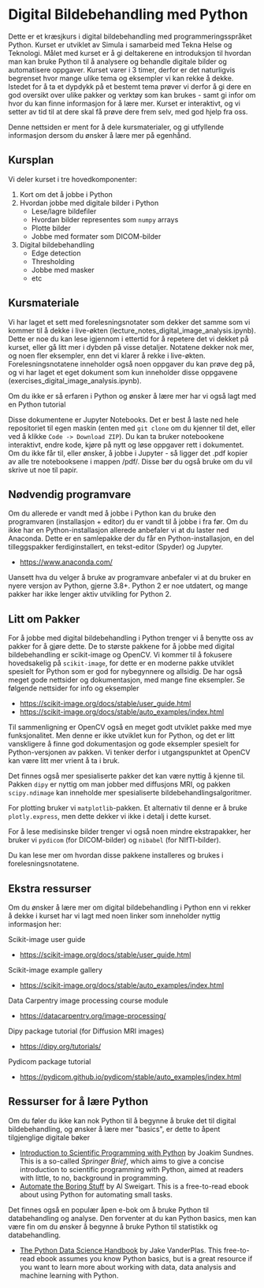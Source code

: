 # Digital Bildebehandling med Python

Dette er et kræsjkurs i digital bildebehandling med programmeringsspråket Python. Kurset er utviklet av Simula i samarbeid med Tekna Helse og Teknologi. Målet med kurset er å gi deltakerene en introduksjon til hvordan man kan bruke Python til å analysere og behandle digitale bilder og automatisere oppgaver. Kurset varer i 3 timer, derfor er det naturligvis begrenset hvor mange ulike tema og eksempler vi kan rekke å dekke. Istedet for å ta et dypdykk på et bestemt tema prøver vi derfor å gi dere en god oversikt over ulike pakker og verktøy som kan brukes - samt gi infor om hvor du kan finne informasjon for å lære mer. Kurset er interaktivt, og vi setter av tid til at dere skal få prøve dere frem selv, med god hjelp fra oss.

Denne nettsiden er ment for å dele kursmaterialer, og gi utfyllende informasjon dersom du ønsker å lære mer på egenhånd.

## Kursplan

Vi deler kurset i tre hovedkomponenter:

1. Kort om det å jobbe i Python
2. Hvordan jobbe med digitale bilder i Python
	* Lese/lagre bildefiler
	* Hvordan bilder representes som `numpy` arrays
	* Plotte bilder
	* Jobbe med formater som DICOM-bilder
3. Digital bildebehandling
	* Edge detection
	* Thresholding
	* Jobbe med masker
	* etc

## Kursmateriale

Vi har laget et sett med forelesningsnotater som dekker det samme som vi kommer til å dekke i live-økten (lecture_notes_digital_image_analysis.ipynb). Dette er noe du kan lese igjennom i ettertid for å repetere det vi dekket på kurset, eller gå litt mer i dybden på visse detaljer. Notatene dekker nok mer, og noen fler eksempler, enn det vi klarer å rekke i live-økten. Forelesningsnotatene inneholder også noen oppgaver du kan prøve deg på, og vi har laget et eget dokument som kun inneholder disse oppgavene (exercises_digital_image_analysis.ipynb).

Om du ikke er så erfaren i Python og ønsker å lære mer har vi også lagt med en Python tutorial 

Disse dokumentene er Jupyter Notebooks. Det er best å laste ned hele repositoriet til egen maskin (enten med `git clone` om du kjenner til det, eller ved å klikke `Code -> Download ZIP`). Du kan ta bruker notebookene interaktivt, endre kode, kjøre på nytt og løse oppgaver rett i dokumentet. Om du ikke får til, eller ønsker, å jobbe i Jupyter - så ligger det .pdf kopier av alle tre notebooksene i mappen /pdf/. Disse bør du også bruke om du vil skrive ut noe til papir.

## Nødvendig programvare

Om du allerede er vandt med å jobbe i Python kan du bruke den programvaren (installasjon + editor) du er vandt til å jobbe i fra før. Om du ikke har en Python-installasjon allerede anbefaler vi at du laster ned Anaconda. Dette er en samlepakke der du får en Python-installasjon, en del tilleggspakker ferdiginstallert, en tekst-editor (Spyder) og Jupyter.
* https://www.anaconda.com/

Uansett hva du velger å bruke av programvare anbefaler vi at du bruker en nyere versjon av Python, gjerne 3.8+. Python 2 er noe utdatert, og mange pakker har ikke lenger aktiv utvikling for Python 2.

## Litt om Pakker 

For å jobbe med digital bildebehandling i Python trenger vi å benytte oss av pakker for å gjøre dette. De to største pakkene for å jobbe med digital bildebehandling er scikit-image og OpenCV. Vi kommer til å fokusere hovedsakelig på `scikit-image`, for dette er en moderne pakke utviklet spesielt for Python som er god for nybegynnere og allsidig. De har også meget gode nettsider og dokumentasjon, med mange fine eksempler. Se følgende nettsider for info og eksempler
* https://scikit-image.org/docs/stable/user_guide.html
* https://scikit-image.org/docs/stable/auto_examples/index.html

Til sammenligning er OpenCV også en meget godt utviklet pakke med mye funksjonalitet. Men denne er ikke utviklet kun for Python, og det er litt vanskligere å finne god dokumentasjon og gode eksempler spesielt for Python-versjonen av pakken. Vi tenker derfor i utgangspunktet at OpenCV kan være litt mer vrient å ta i bruk.

Det finnes også mer spesialiserte pakker det kan være nyttig å kjenne til. Pakken `dipy` er nyttig om man jobber med diffusjons MRI, og pakken `scipy.ndimage` kan inneholde mer spesialiserte bildebehandlingsalgoritmer.

For plotting bruker vi `matplotlib`-pakken. Et alternativ til denne er å bruke `plotly.express`, men dette dekker vi ikke i detalj i dette kurset. 

For å lese medisinske bilder trenger vi også noen mindre ekstrapakker, her bruker vi `pydicom` (for DICOM-bilder) og `nibabel` (for NIfTI-bilder).

Du kan lese mer om hvordan disse pakkene installeres og brukes i forelesningsnotatene.

## Ekstra ressurser

Om du ønsker å lære mer om digital bildebehandling i Python enn vi rekker å dekke i kurset har vi lagt med noen linker som inneholder nyttig informasjon her:

Scikit-image user guide
* https://scikit-image.org/docs/stable/user_guide.html

Scikit-image example gallery
* https://scikit-image.org/docs/stable/auto_examples/index.html

Data Carpentry image processing course module
* https://datacarpentry.org/image-processing/

Dipy package tutorial (for Diffusion MRI images)
* https://dipy.org/tutorials/

Pydicom package tutorial
* https://pydicom.github.io/pydicom/stable/auto_examples/index.html


## Ressurser for å lære Python

Om du føler du ikke kan nok Python til å begynne å bruke det til digital bildebehandling, og ønsker å lære mer "basics", er dette to åpent tilgjenglige digitale bøker

* [Introduction to Scientific Programming with Python](https://doi.org/10.1007/978-3-030-50356-7) by Joakim Sundnes. This is a so-called *Springer Brief*, which aims to give a concise introduction to scientific programming with Python, aimed at readers with little, to no, background in programming.
* [Automate the Boring Stuff](https://automatetheboringstuff.com/) by Al Sweigart. This is a free-to-read ebook about using Python for automating small tasks.

Det finnes også en populær åpen e-bok om å bruke Python til databehandling og analyse. Den forventer at du kan Python basics, men kan være fin om du ønsker å begynne å bruke Python til statistikk og databehandling.

* [The Python Data Science Handbook](https://jakevdp.github.io/PythonDataScienceHandbook/) by Jake VanderPlas. This free-to-read ebook assumes you know Python basics, but is a great resource if you want to learn more about working with data, data analysis and machine learning with Python.
